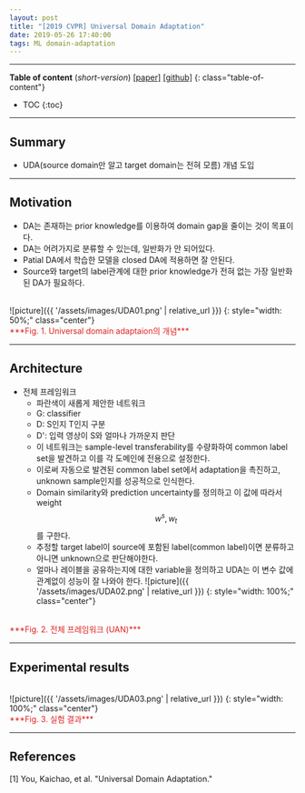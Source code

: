 ```yaml
---
layout: post
title: "[2019 CVPR] Universal Domain Adaptation"
date: 2019-05-26 17:40:00
tags: ML domain-adaptation
---
```


<!--more-->

---

**Table of content** (*short-version*)
[[paper]](http://ise.thss.tsinghua.edu.cn/~mlong/doc/universal-domain-adaptation-cvpr19.pdf) [[github]](https://github.com/thuml/Universal-Domain-Adaptation)
{: class="table-of-content"}
* TOC
{:toc}

---

## Summary

- UDA(source domain만 알고 target domain는 전혀 모름) 개념 도입

---

## Motivation

- DA는 존재하는 prior knowledge를 이용하여 domain gap을 줄이는 것이 목표이다.
- DA는 어려가지로 분류할 수 있는데, 일반화가 안 되어있다.
- Patial DA에서 학습한 모델을 closed DA에 적용하면 잘 안된다.
- Source와 target의 label관계에 대한 prior knowledge가 전혀 없는 가장 일반화된 DA가 필요하다.

<br/>
![picture]({{ '/assets/images/UDA01.png' | relative_url }})
{: style="width: 50%;" class="center"}
<span style="color: #e01f1f;">
<br/>
***Fig. 1. Universal domain adaptaion의 개념***</span>

---

## Architecture

- 전체 프레임워크
  - 파란색이 새롭게 제안한 네트워크
  - G: classifier
  - D: S인지 T인지 구분
  - D': 입력 영상이 S와 얼마나 가까운지 판단
  - 이 네트워크는 sample-level transferability를 수량화하여 common label set을 발견하고 이를 각 도메인에 전용으로 설정한다.
  - 이로써 자동으로 발견된 common label set에서 adaptation을 촉진하고, unknown sample인지를 성공적으로 인식한다.
  - Domain similarity와 prediction uncertainty를 정의하고 이 값에 따라서 weight $$w^s, w_t$$를 구한다.
  - 추정할 target label이 source에 포함된 label(common label)이면 분류하고 아니면 unknown으로 판단해야한다.
  - 얼마나 레이블을 공유하는지에 대한 variable을 정의하고 UDA는 이 변수 값에 관계없이 성능이 잘 나와야 한다.
![picture]({{ '/assets/images/UDA02.png' | relative_url }})
{: style="width: 100%;" class="center"}
<span style="color: #e01f1f;">
<br/>
***Fig. 2. 전체 프레임워크 (UAN)***</span>

---
  
## Experimental results

<br/>
![picture]({{ '/assets/images/UDA03.png' | relative_url }})
{: style="width: 100%;" class="center"}
<span style="color: #e01f1f;">
<br/>
***Fig. 3. 실험 결과***</span>


---

## References

[1] You, Kaichao, et al. "Universal Domain Adaptation."

